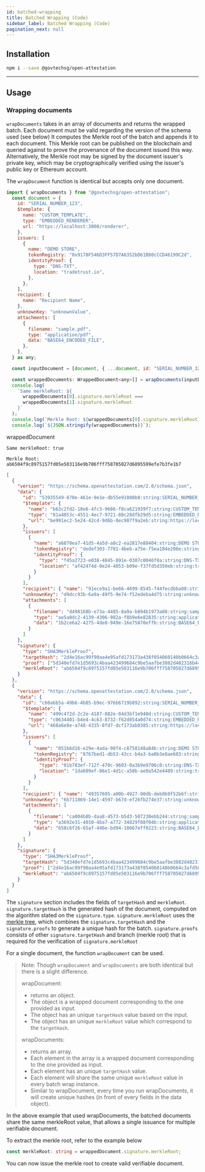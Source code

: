 ```yaml
---
id: batched-wrapping
title: Batched Wrapping (Code)
sidebar_label: Batched Wrapping (Code)
pagination_next: null
---
```


## Installation

```bash
npm i --save @govtechsg/open-attestation
```

---

## Usage

### Wrapping documents

`wrapDocuments` takes in an array of documents and returns the wrapped batch. Each document must be valid regarding the version of the schema used (see below) It computes the Merkle root of the batch and appends it to each document. This Merkle root can be published on the blockchain and queried against to prove the provenance of the document issued this way. Alternatively, the Merkle root may be signed by the document issuer's private key, which may be cryptographically verified using the issuer's public key or Ethereum account.

The `wrapDocument` function is identical but accepts only one document.

```js
import { wrapDocuments } from "@govtechsg/open-attestation";
  const document = {
    id: "SERIAL_NUMBER_123",
    $template: {
      name: "CUSTOM_TEMPLATE",
      type: "EMBEDDED_RENDERER",
      url: "https://localhost:3000/renderer",
    },
    issuers: [
      {
        name: "DEMO STORE",
        tokenRegistry: "0x9178F546D3FF57D7A6352bD61B80cCCD46199C2d",
        identityProof: {
          type: "DNS-TXT",
          location: "tradetrust.io",
        },
      },
    ],
    recipient: {
      name: "Recipient Name",
    },
    unknownKey: "unknownValue",
    attachments: [
      {
        filename: "sample.pdf",
        type: "application/pdf",
        data: "BASE64_ENCODED_FILE",
      },
    ],
  } as any;

  const inputDocument = [document, { ...document, id: "SERIAL_NUMBER_321" }];

  const wrappedDocuments: WrappedDocument<any>[] = wrapDocuments(inputDocument);
  console.log(
    `Same merkleRoot: ${
      wrappedDocuments[0].signature.merkleRoot ===
      wrappedDocuments[1].signature.merkleRoot
    }`
  );
  console.log(`Merkle Root: ${wrappedDocuments[0].signature.merkleRoot}`);
  console.log(`${JSON.stringify(wrappedDocuments)}`);
```

wrappedDocument

```
Same merkleRoot: true
```

```
Merkle Root: ab6504f9c8975157fd05e503116e9b706fff758705027d6895599efe7b3fe1b7
```

```json
[
  {
    "version": "https://schema.openattestation.com/2.0/schema.json",
    "data": {
      "id": "53935549-870e-461e-9e1e-db55e91800b8:string:SERIAL_NUMBER_123",
      "$template": {
        "name": "b63c2fd2-10e6-4fc3-9686-f8ca621939f7:string:CUSTOM_TEMPLATE",
        "type": "81a4053c-4551-4ec7-9721-88c28dfb29d5:string:EMBEDDED_RENDERER",
        "url": "be991ec2-5e24-42cd-9d6b-0ec907f9a2eb:string:https://localhost:3000/renderer"
      },
      "issuers": [
        {
          "name": "a6870ea7-41d5-4a5d-a8c2-ea2817e88404:string:DEMO STORE",
          "tokenRegistry": "dedef303-7781-4beb-a75e-f5ea184e206e:string:0x9178F546D3FF57D7A6352bD61B80cCCD46199C2d",
          "identityProof": {
            "type": "f45a2723-e038-4845-891e-0307c0046f8a:string:DNS-TXT",
            "location": "af42474d-0e24-4053-b09e-f37fd5d350eb:string:tradetrust.io"
          }
        }
      ],
      "recipient": { "name": "91ece9a1-be66-4699-8545-f44fecdbba08:string:Recipient Name" },
      "unknownKey": "d9dcc93b-6a9a-49f5-9e74-f52edeba4d75:string:unknownValue",
      "attachments": [
        {
          "filename": "d498168b-e73a-4485-8a9a-b894b1973a08:string:sample.pdf",
          "type": "ae5a0dc2-4139-4306-982a-f8b9e6e82835:string:application/pdf",
          "data": "1b2ce6a2-4275-4de8-949e-16e75870effb:string:BASE64_ENCODED_FILE"
        }
      ]
    },
    "signature": {
      "type": "SHA3MerkleProof",
      "targetHash": "2d4e16ac99f90aa4e95afd173173a438f054060140b0664c3afd568074557c60",
      "proof": ["5d340efd7e1d5693c4baa423499684c9be5aafbe3882d482316b444b661d969f"],
      "merkleRoot": "ab6504f9c8975157fd05e503116e9b706fff758705027d6895599efe7b3fe1b7"
    }
  },
  {
    "version": "https://schema.openattestation.com/2.0/schema.json",
    "data": {
      "id": "c60a6b5a-49b6-4b85-b9ec-976b6719b892:string:SERIAL_NUMBER_321",
      "$template": {
        "name": "499c472d-2c2e-4187-882e-04d3bf1e940d:string:CUSTOM_TEMPLATE",
        "type": "c0634401-b4e4-4c63-8732-f62d854a0d74:string:EMBEDDED_RENDERER",
        "url": "468a6e8e-a748-4335-8fd7-dcf173ab0385:string:https://localhost:3000/renderer"
      },
      "issuers": [
        {
          "name": "051b6d16-e29e-4ada-90f4-c8758148a84b:string:DEMO STORE",
          "tokenRegistry": "8767bed1-db53-43cc-b4a3-ba0b3e8ae683:string:0x9178F546D3FF57D7A6352bD61B80cCCD46199C2d",
          "identityProof": {
            "type": "01b783ef-712f-470c-9603-0a3b9e9706c0:string:DNS-TXT",
            "location": "1da609ef-86e1-4d1c-a50b-ae0a542e4489:string:tradetrust.io"
          }
        }
      ],
      "recipient": { "name": "49357695-a00b-4927-90db-deb8b9f52b6f:string:Recipient Name" },
      "unknownKey": "6b711869-14e1-4597-b67d-ef26fb274e37:string:unknownValue",
      "attachments": [
        {
          "filename": "ca004b8b-daa8-4573-b5d3-507230ebb244:string:sample.pdf",
          "type": "a3692e31-4010-4ba7-a772-34829f88f04b:string:application/pdf",
          "data": "658c6f26-65af-446e-bd94-10667eff0223:string:BASE64_ENCODED_FILE"
        }
      ]
    },
    "signature": {
      "type": "SHA3MerkleProof",
      "targetHash": "5d340efd7e1d5693c4baa423499684c9be5aafbe3882d482316b444b661d969f",
      "proof": ["2d4e16ac99f90aa4e95afd173173a438f054060140b0664c3afd568074557c60"],
      "merkleRoot": "ab6504f9c8975157fd05e503116e9b706fff758705027d6895599efe7b3fe1b7"
    }
  }
]
```

The `signature` section includes the fields of `targetHash` and `merkleRoot`.
`signature.targetHash` is the generated hash of the document, computed on the algorithm stated on the `signature.type`.
`signature.merkleRoot` uses the [merkle tree](/docs/topics/appendix/glossary), which combines the `signature.targetHash` and the `signature.proofs` to generate a unique hash for the batch.
`signature.proofs` consists of other `signature.targetHash` and branch (merkle root) that is required for the verification of `signature.merkleRoot`

For a single document, the function `wrapDocument` can be used.

> Note:
> Though `wrapDocument` and `wrapDocuments` are both identical but there is a slight difference.
>
> wrapDocument:
>
> - returns an object.
> - The object is a wrapped document corresponding to the one provided as input.
> - The object has an unique `targetHash` value based on the input.
> - The object has an unique `merkleRoot` value which correspond to the `targetHash`.
>
> wrapDocuments:
>
> - returns an array.
> - Each element in the array is a wrapped document corresponding to the one provided as input.
> - Each element has an unique `targetHash` value.
> - Each element will share the same unique `merkleRoot` value in every batch wrap instance.
> - Similar to wrapDocument, every time you run wrapDocuments, it will create unique hashes (in front of every fields in the data object).

In the above example that used wrapDocuments, the batched documents share the same merkleRoot value, that allows a single issuance for multiple verifiable document.

To extract the merkle root, refer to the example below

```ts
const merkleRoot: string = wrappedDocument.signature.merkleRoot;
```

You can now issue the merkle root to create valid verifiable document.
